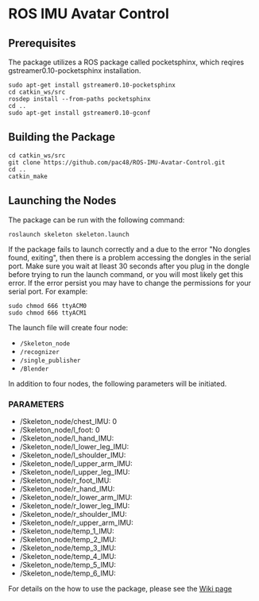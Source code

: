 # ROS IMU Avatar Control


## Prerequisites

The package utilizes a ROS package called pocketsphinx, which reqires gstreamer0.10-pocketsphinx installation. 

```
sudo apt-get install gstreamer0.10-pocketsphinx
cd catkin_ws/src
rosdep install --from-paths pocketsphinx
cd ..
sudo apt-get install gstreamer0.10-gconf
```

## Building the Package

```
cd catkin_ws/src
git clone https://github.com/pac48/ROS-IMU-Avatar-Control.git
cd ..
catkin_make
```

## Launching the Nodes

The package can be run with the following command:

`roslaunch skeleton skeleton.launch`

If the package fails to launch correctly and a due to the error "No dongles found, exiting", then there is a problem accessing the dongles in the serial port. 
Make sure you wait at lleast 30 seconds after you plug in the dongle before trying to run the launch command, or you will most likely get this error. If the error persist you
may have to change the permissions for your serial port. For example:

```
sudo chmod 666 ttyACM0
sudo chmod 666 ttyACM1
```

The launch file will create four node:

* `/Skeleton_node`
* `/recognizer` 
* `/single_publisher` 
* `/Blender`   

In addition to four nodes, the following parameters will be initiated.

### PARAMETERS

 * /Skeleton_node/chest_IMU: 0
 * /Skeleton_node/l_foot: 0
 * /Skeleton_node/l_hand_IMU: 
 * /Skeleton_node/l_lower_leg_IMU: 
 * /Skeleton_node/l_shoulder_IMU: 
 * /Skeleton_node/l_upper_arm_IMU: 
 * /Skeleton_node/l_upper_leg_IMU: 
 * /Skeleton_node/r_foot_IMU: 
 * /Skeleton_node/r_hand_IMU: 
 * /Skeleton_node/r_lower_arm_IMU: 
 * /Skeleton_node/r_lower_leg_IMU: 
 * /Skeleton_node/r_shoulder_IMU: 
 * /Skeleton_node/r_upper_arm_IMU: 
 * /Skeleton_node/temp_1_IMU: 
 * /Skeleton_node/temp_2_IMU: 
 * /Skeleton_node/temp_3_IMU: 
 * /Skeleton_node/temp_4_IMU: 
 * /Skeleton_node/temp_5_IMU: 
 * /Skeleton_node/temp_6_IMU: 

For details on the how to use the package, please see the [Wiki page](https://github.com/pac48/ROS-IMU-Avatar-Control/wiki)